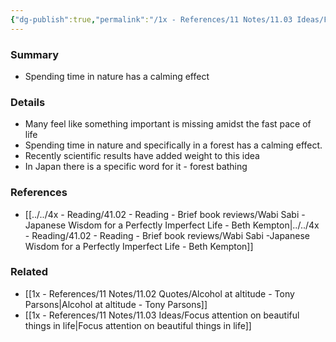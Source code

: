```yaml
---
{"dg-publish":true,"permalink":"/1x - References/11 Notes/11.03 Ideas/Forest bathing therapy/","title":"Forest bathing therapy","created":"2022-11-08T18:08:46.000+03:00","updated":"2024-02-14T20:18:31.820+03:00"}
---
```



### Summary
- Spending time in nature has a calming effect

### Details
- Many feel like something important is missing amidst the fast pace of life
- Spending time in nature and specifically in a forest has a calming effect.
- Recently scientific results have added weight to this idea
- In Japan there is a specific word for it - forest bathing

### References
- [[../../4x - Reading/41.02 - Reading - Brief book reviews/Wabi Sabi -Japanese Wisdom for a Perfectly Imperfect Life - Beth Kempton\|../../4x - Reading/41.02 - Reading - Brief book reviews/Wabi Sabi -Japanese Wisdom for a Perfectly Imperfect Life - Beth Kempton]]


### Related
- [[1x - References/11 Notes/11.02 Quotes/Alcohol at altitude - Tony Parsons\|Alcohol at altitude - Tony Parsons]]
- [[1x - References/11 Notes/11.03 Ideas/Focus attention on beautiful things in life\|Focus attention on beautiful things in life]]